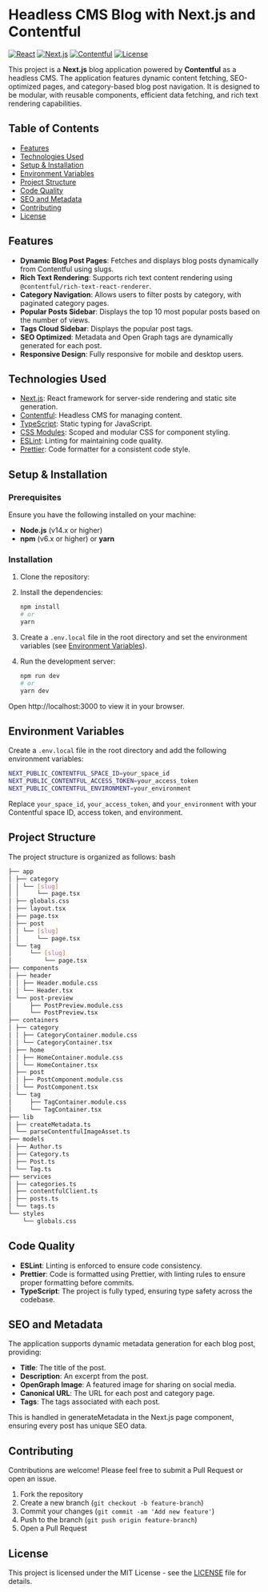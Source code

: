 # Headless CMS Blog with Next.js and Contentful

[![React](https://img.shields.io/badge/React-17.x-blue.svg)](https://reactjs.org/)
[![Next.js](https://img.shields.io/badge/Next.js-12.x-blue.svg)](https://nextjs.org/)
[![Contentful](https://img.shields.io/badge/Contentful-CMS-green.svg)](https://www.contentful.com/)
[![License](https://img.shields.io/badge/license-MIT-green.svg)](LICENSE)

This project is a **Next.js** blog application powered by **Contentful** as a headless CMS. The application features dynamic content fetching, SEO-optimized pages, and category-based blog post navigation. It is designed to be modular, with reusable components, efficient data fetching, and rich text rendering capabilities.

## Table of Contents

- [Features](#features)
- [Technologies Used](#technologies-used)
- [Setup & Installation](#setup--installation)
- [Environment Variables](#environment-variables)
- [Project Structure](#project-structure)
- [Code Quality](#code-quality)
- [SEO and Metadata](#seo-and-metadata)
- [Contributing](#contributing)
- [License](#license)

## Features

- **Dynamic Blog Post Pages**: Fetches and displays blog posts dynamically from Contentful using slugs.
- **Rich Text Rendering**: Supports rich text content rendering using `@contentful/rich-text-react-renderer`.
- **Category Navigation**: Allows users to filter posts by category, with paginated category pages.
- **Popular Posts Sidebar**: Displays the top 10 most popular posts based on the number of views.
- **Tags Cloud Sidebar**: Displays the popular post tags.
- **SEO Optimized**: Metadata and Open Graph tags are dynamically generated for each post.
- **Responsive Design**: Fully responsive for mobile and desktop users.

## Technologies Used

- [Next.js](https://nextjs.org/): React framework for server-side rendering and static site generation.
- [Contentful](https://www.contentful.com/): Headless CMS for managing content.
- [TypeScript](https://www.typescriptlang.org/): Static typing for JavaScript.
- [CSS Modules](https://github.com/css-modules/css-modules): Scoped and modular CSS for component styling.
- [ESLint](https://eslint.org/): Linting for maintaining code quality.
- [Prettier](https://prettier.io/): Code formatter for a consistent code style.

## Setup & Installation

### Prerequisites

Ensure you have the following installed on your machine:

- **Node.js** (v14.x or higher)
- **npm** (v6.x or higher) or **yarn**

### Installation

1. Clone the repository:

2. Install the dependencies:

    ```bash
    npm install
    # or
    yarn
    ```
   
3. Create a `.env.local` file in the root directory and set the environment variables (see [Environment Variables](#environment-variables)).

4. Run the development server:

    ```bash
    npm run dev
    # or
    yarn dev
    ```

Open http://localhost:3000 to view it in your browser.

## Environment Variables

Create a `.env.local` file in the root directory and add the following environment variables:

```bash
NEXT_PUBLIC_CONTENTFUL_SPACE_ID=your_space_id
NEXT_PUBLIC_CONTENTFUL_ACCESS_TOKEN=your_access_token
NEXT_PUBLIC_CONTENTFUL_ENVIRONMENT=your_environment
```

Replace `your_space_id`, `your_access_token`, and `your_environment` with your Contentful space ID, access token, and environment.

## Project Structure

The project structure is organized as follows:
bash
```bash
├── app
│ ├── category
│ │ └── [slug]
│ │     └── page.tsx
│ ├── globals.css
│ ├── layout.tsx
│ ├── page.tsx
│ ├── post
│ │ └── [slug]
│ │     └── page.tsx
│ └── tag
│     └── [slug]
│         └── page.tsx
├── components
│ ├── header
│ │ ├── Header.module.css
│ │ └── Header.tsx
│ └── post-preview
│     ├── PostPreview.module.css
│     └── PostPreview.tsx
├── containers
│ ├── category
│ │ ├── CategoryContainer.module.css
│ │ └── CategoryContainer.tsx
│ ├── home
│ │ ├── HomeContainer.module.css
│ │ └── HomeContainer.tsx
│ ├── post
│ │ ├── PostComponent.module.css
│ │ └── PostComponent.tsx
│ └── tag
│     ├── TagContainer.module.css
│     └── TagContainer.tsx
├── lib
│ ├── createMetadata.ts
│ └── parseContentfulImageAsset.ts
├── models
│ ├── Author.ts
│ ├── Category.ts
│ ├── Post.ts
│ └── Tag.ts
├── services
│ ├── categories.ts
│ ├── contentfulClient.ts
│ ├── posts.ts
│ └── tags.ts
└── styles
    └── globals.css
```

## Code Quality
- **ESLint**: Linting is enforced to ensure code consistency.
- **Prettier**: Code is formatted using Prettier, with linting rules to ensure proper formatting before commits.
- **TypeScript**: The project is fully typed, ensuring type safety across the codebase.


## SEO and Metadata
The application supports dynamic metadata generation for each blog post, providing:

- **Title**: The title of the post.
- **Description**: An excerpt from the post.
- **OpenGraph Image**: A featured image for sharing on social media.
- **Canonical URL**: The URL for each post and category page.
- **Tags**: The tags associated with each post.

This is handled in generateMetadata in the Next.js page component, ensuring every post has unique SEO data.

## Contributing

Contributions are welcome! Please feel free to submit a Pull Request or open an issue.

1. Fork the repository
2. Create a new branch (`git checkout -b feature-branch`)
3. Commit your changes (`git commit -am 'Add new feature'`)
4. Push to the branch (`git push origin feature-branch`)
5. Open a Pull Request

## License

This project is licensed under the MIT License - see the [LICENSE](LICENSE) file for details.


